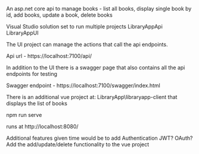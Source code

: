 An asp.net core api to manage books - list all books, display single book by id, add books, update a book, delete books

Visual Studio solution set to run multiple projects
LibraryAppApi
LibraryAppUI

The UI project can manage the actions that call the api endpoints.

Api url - https://localhost:7100/api/

In addition to the UI there is a swagger page that also contains all the api endpoints for testing

Swagger endpoint - https://localhost:7100/swagger/index.html

There is an additional vue project at: 
LibraryApp\libraryapp-client that displays the list of books

npm run serve

runs at http://localhost:8080/

Additional features given time would be to add Authentication JWT? OAuth?
Add the add/update/delete functionality to the vue project
